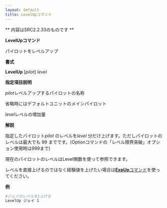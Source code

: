 ```yaml
---
layout: default
title: LevelUpコマンド
---
```

** 内容はSRC2.2.33のものです **

**LevelUpコマンド**

パイロットをレベルアップ

**書式**

**LevelUp** [*pilot*] *level*

**指定項目説明**

*pilot*レベルアップするパイロットの名称

省略時にはデフォルトユニットのメインパイロット

*level*レベルの増加量

**解説**

指定したパイロット*pilot* のレベルを*level* 分だけ上げます。ただしパイロットのレベルは最大でも 99 までです。(Optionコマンドの「レベル限界突破」オプション使用時は999まで)

現在のパイロットのレベルはLevel関数を使って参照できます。

レベルを直接上げるのではなく経験値を上げたい場合は[**ExpUp**コマンド](ExpUpコマンド.md)を使ってください。

**例**
```sh
#ジェイのレベルを1上げる
LevelUp ジェイ 1
```

